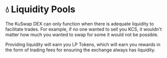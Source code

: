 # 💧 Liquidity Pools

The KuSwap DEX can only function when there is adequate liquidity to facilitate trades. For example, if no one wanted to sell you KCS, it wouldn't matter how much you wanted to swap for some it would not be possible.

Providing liquidity will earn you LP Tokens, which will earn you rewards in the form of trading fees for ensuring the exchange always has liquidity.

